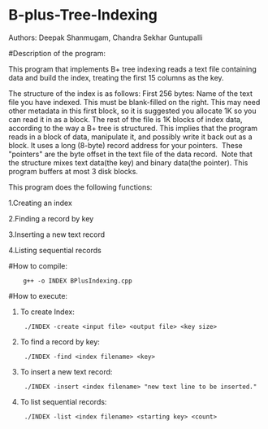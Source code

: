 # B-plus-Tree-Indexing

Authors:
Deepak Shanmugam, Chandra Sekhar Guntupalli
 
 
#Description of the program:

  This program that implements B+ tree indexing reads a text file containing data and build the index, treating the first 15 columns as the key.

The structure of the index is as follows: First 256 bytes: Name of the text file you have indexed. This must be blank-filled on the right.  This may need other metadata in this first block, so it is suggested you allocate 1K so you can read it in as a block. The rest of the file is 1K blocks of index data, according to the way a B+ tree is structured. This implies that the program reads in a block of data, manipulate it, and possibly write it back out as a block. It uses a long (8-byte) record address for your pointers.  These "pointers" are the byte offset in the text file of the data record.  Note that the structure mixes text data(the key) and binary data(the pointer). This program buffers at most 3 disk blocks.

This program does the following functions:

1.Creating an index

2.Finding a record by key

3.Inserting a new text record

4.Listing sequential records 


#How to compile:

		g++ -o INDEX BPlusIndexing.cpp

#How to execute:

1) To create Index:

		./INDEX -create <input file> <output file> <key size>

2) To find a record by key:

		./INDEX -find <index filename> <key>

3) To insert a new text record:

		./INDEX -insert <index filename> "new text line to be inserted."

4) To list sequential records:
	
		./INDEX -list <index filename> <starting key> <count>
